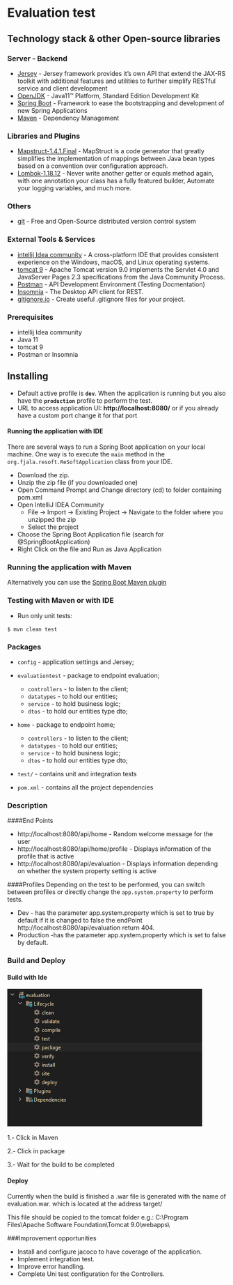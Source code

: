# Evaluation test

## Technology stack & other Open-source libraries

### Server - Backend

* 	[Jersey](https://eclipse-ee4j.github.io/jersey/) - Jersey framework provides it’s own API that extend the JAX-RS toolkit with additional features and utilities to further simplify RESTful service and client development
* 	[OpenJDK](https://openjdk.java.net/projects/jdk/11/) - Java11™ Platform, Standard Edition Development Kit
* 	[Spring Boot](https://spring.io/projects/spring-boot) - Framework to ease the bootstrapping and development of new Spring Applications
* 	[Maven](https://maven.apache.org/) - Dependency Management


###  Libraries and Plugins

* 	[Mapstruct-1.4.1.Final](https://mapstruct.org/) - MapStruct is a code generator that greatly simplifies the implementation of mappings between Java bean types based on a convention over configuration approach.
* 	[Lombok-1.18.12](https://projectlombok.org/) - Never write another getter or equals method again, with one annotation your class has a fully featured builder, Automate your logging variables, and much more.

### Others

* 	[git](https://git-scm.com/) - Free and Open-Source distributed version control system

### External Tools & Services

* [intellij Idea community](https://www.jetbrains.com/idea/) - A cross-platform IDE that provides consistent experience on the Windows, macOS, and Linux operating systems.
* [tomcat 9](https://tomcat.apache.org/download-90.cgi) - Apache Tomcat version 9.0 implements the Servlet 4.0 and JavaServer Pages 2.3 specifications from the Java Community Process.
* [Postman](https://www.getpostman.com/) - API Development Environment (Testing Docmentation)
* [Insomnia](https://insomnia.rest/) - The Desktop API client for REST.
* [gitignore.io](https://www.toptal.com/developers/gitignore) - Create useful .gitignore files for your project.

### Prerequisites

* intellij Idea community
* Java 11
* tomcat 9
* Postman or Insomnia

## Installing

* Default active profile is **`dev`**. When the application is running but you also have the **`production`** profile to perform the test.
* URL to access application UI: **http://localhost:8080/** or if you already have a custom port change it for that port

#### Running the application with IDE

There are several ways to run a Spring Boot application on your local machine. One way is to execute the `main` method in the `org.fjala.resoft.ReSoftApplication` class from your IDE.

* Download the zip.
* Unzip the zip file (if you downloaded one)
* Open Command Prompt and Change directory (cd) to folder containing pom.xml
* Open IntelliJ IDEA Community
     * File -> Import -> Existing Project -> Navigate to the folder where you unzipped the zip
     * Select the project
* Choose the Spring Boot Application file (search for @SpringBootApplication)
* Right Click on the file and Run as Java Application

### Running the application with Maven

Alternatively you can use the [Spring Boot Maven plugin](https://docs.spring.io/spring-boot/docs/current/reference/html/build-tool-plugins-maven-plugin.html)

### Testing with Maven or with IDE

*	Run only unit tests:

```shell
$ mvn clean test
```

### Packages
* `config` - application settings and Jersey;
* `evaluationtest` - package to endpoint evaluation;
  * `controllers` - to listen to the client;
  * `datatypes` - to hold our entities;
  * `service` - to hold business logic;
  * `dtos` - to hold our entities type dto;
* `home` -  package to endpoint home;
  * `controllers` - to listen to the client;
  * `datatypes` - to hold our entities;
  * `service` - to hold business logic;
  * `dtos` - to hold our entities type dto;

* `test/` - contains unit and integration tests
* `pom.xml` - contains all the project dependencies

### Description

####End Points
* http://localhost:8080/api/home - Random welcome message for the user
* http://localhost:8080/api/home/profile - Displays information of the profile that is active
* http://localhost:8080/api/evaluation - Displays information depending on whether the system property setting is active

####Profiles
Depending on the test to be performed, you can switch between profiles or directly change the ``app.system.property`` to perform tests.
* Dev - has the parameter app.system.property which is set to true by default if it is changed to false the endPoint http://localhost:8080/api/evaluation return 404.
* Production -has the parameter app.system.property which is set to false by default.

### Build and Deploy
#### Build with Ide
![img.png](img.png)

1.- Click in Maven

2.- Click in package

3.- Wait for the build to be completed

#### Deploy
Currently when the build is finished a .war file is generated with the name of evaluation.war.
which is located at the address target/

This file should be copied to the tomcat folder e.g.: C:\Program Files\Apache Software Foundation\Tomcat 9.0\webapps\

###Improvement opportunities
* Install and configure jacoco to have coverage of the application.
* Implement integration test.
* Improve error handling.
* Complete Uni test configuration for the Controllers.